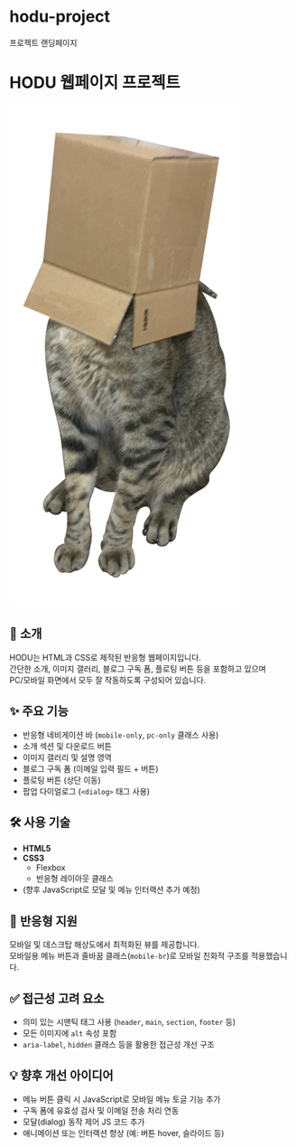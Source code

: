# hodu-project
프로젝트 랜딩페이지
# HODU 웹페이지 프로젝트

![hodu-preview](./image/box-cat.png) <!-- 필요시 썸네일 이미지로 교체 -->

## 🐾 소개

HODU는 HTML과 CSS로 제작된 반응형 웹페이지입니다.  
간단한 소개, 이미지 갤러리, 블로그 구독 폼, 플로팅 버튼 등을 포함하고 있으며  
PC/모바일 화면에서 모두 잘 작동하도록 구성되어 있습니다.



## ✨ 주요 기능

- 반응형 네비게이션 바 (`mobile-only`, `pc-only` 클래스 사용)
- 소개 섹션 및 다운로드 버튼
- 이미지 갤러리 및 설명 영역
- 블로그 구독 폼 (이메일 입력 필드 + 버튼)
- 플로팅 버튼 (상단 이동)
- 팝업 다이얼로그 (`<dialog>` 태그 사용)

## 🛠 사용 기술

- **HTML5**
- **CSS3**
  - Flexbox
  - 반응형 레이아웃 클래스
- (향후 JavaScript로 모달 및 메뉴 인터랙션 추가 예정)

## 📱 반응형 지원

모바일 및 데스크탑 해상도에서 최적화된 뷰를 제공합니다.  
모바일용 메뉴 버튼과 줄바꿈 클래스(`mobile-br`)로 모바일 친화적 구조를 적용했습니다.

## ✅ 접근성 고려 요소

- 의미 있는 시맨틱 태그 사용 (`header`, `main`, `section`, `footer` 등)
- 모든 이미지에 `alt` 속성 포함
- `aria-label`, `hidden` 클래스 등을 활용한 접근성 개선 구조

## 💡 향후 개선 아이디어

- 메뉴 버튼 클릭 시 JavaScript로 모바일 메뉴 토글 기능 추가
- 구독 폼에 유효성 검사 및 이메일 전송 처리 연동
- 모달(dialog) 동작 제어 JS 코드 추가
- 애니메이션 또는 인터랙션 향상 (예: 버튼 hover, 슬라이드 등)

